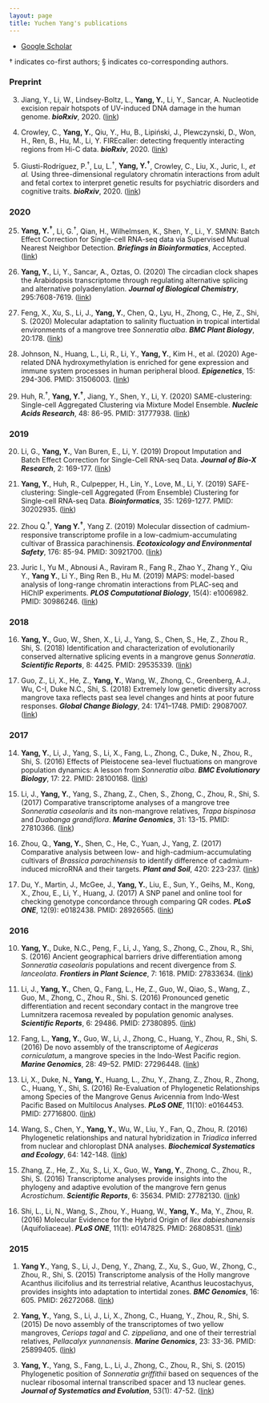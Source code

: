 ```yaml
---
layout: page
title: Yuchen Yang's publications
---
```


<div class="navbar">
  <div class="navbar-inner">
      <ul class="nav">
          <li><a href="https://scholar.google.com/citations?user=0CK0320AAAAJ">Google Scholar</a></li>
      </ul>
  </div>
</div>

&dagger; indicates co-first authors; &sect; indicates co-corresponding authors.

### Preprint

3. Jiang, Y., Li, W., Lindsey-Boltz, L., **Yang, Y.**, Li, Y., Sancar, A. Nucleotide excision repair hotspots of UV-induced DNA damage in the human genome. ***bioRxiv***, 2020. ([link](https://www.biorxiv.org/content/10.1101/2020.04.16.045369v1))

2. Crowley, C., **Yang, Y.**, Qiu, Y., Hu, B., Lipiński, J., Plewczynski, D., Won, H., Ren, B., Hu, M., Li, Y. FIREcaller: detecting frequently interacting regions from Hi-C data. ***bioRxiv***, 2020. ([link](https://www.biorxiv.org/content/10.1101/619288v1.abstract))

1. Giusti-Rodríguez, P.<sup>&dagger;</sup>, Lu, L.<sup>&dagger;</sup>, **Yang, Y.<sup>&dagger;</sup>**, Crowley, C., Liu, X., Juric, I., *et al.* Using three-dimensional regulatory chromatin interactions from adult and fetal cortex to interpret genetic results for psychiatric disorders and cognitive traits. ***bioRxiv***, 2020. ([link](https://www.biorxiv.org/content/10.1101/406330v1.full))

### 2020

25. **Yang, Y.<sup>&dagger;</sup>**, Li, G.<sup>&dagger;</sup>, Qian, H., Wilhelmsen, K., Shen, Y., Li., Y. SMNN: Batch Effect Correction for Single-cell RNA-seq data via Supervised Mutual Nearest Neighbor Detection. ***Briefings in Bioinformatics***, Accepted. ([link](https://www.biorxiv.org/content/10.1101/672261v2.abstract))

24. **Yang, Y.**, Li, Y., Sancar, A., Oztas, O. (2020) The circadian clock shapes the Arabidopsis transcriptome through regulating alternative splicing and alternative polyadenylation. ***Journal of Biological Chemistry***, 295:7608-7619. ([link](https://www-jbc-org.libproxy.lib.unc.edu/content/295/22/7608))

23. Feng, X., Xu, S., Li, J., **Yang, Y.**, Chen, Q., Lyu, H., Zhong, C., He, Z., Shi, S. (2020) Molecular adaptation to salinity fluctuation in tropical intertidal environments of a mangrove tree *Sonneratia alba*. ***BMC Plant Biology***, 20:178. ([link](https://bmcplantbiol.biomedcentral.com/articles/10.1186/s12870-020-02395-3))

22. Johnson, N., Huang, L., Li, R., Li, Y., **Yang, Y.**, Kim H., et al. (2020) Age-related DNA hydroxymethylation is enriched for gene expression and immune system processes in human peripheral blood. ***Epigenetics***, 15: 294-306. PMID: 31506003. ([link](https://www.tandfonline.com/doi/abs/10.1080/15592294.2019.1666651))

21. Huh, R.<sup>&dagger;</sup>, **Yang, Y.<sup>&dagger;</sup>**, Jiang, Y., Shen, Y., Li, Y. (2020) SAME-clustering: Single-cell Aggregated Clustering via Mixture Model Ensemble. ***Nucleic Acids Research***, 48: 86-95. PMID: 31777938. ([link](https://academic.oup.com/nar/article/48/1/86/5644992))


### 2019

20. Li, G., **Yang, Y.**, Van Buren, E., Li, Y. (2019) Dropout Imputation and Batch Effect Correction for Single-Cell RNA-seq Data. ***Journal of Bio-X Research***, 2: 169-177. ([link](https://journals.lww.com/jbioxresearch/Fulltext/2019/12000/Dropout_imputation_and_batch_effect_correction_for.4.aspx))

19. **Yang, Y.**, Huh, R., Culpepper, H., Lin, Y., Love, M., Li, Y. (2019) SAFE-clustering: Single-cell Aggregated (From Ensemble) Clustering for Single-cell RNA-seq Data. ***Bioinformatics***, 35: 1269-1277. PMID: 30202935. ([link](https://academic.oup.com/bioinformatics/article-abstract/35/8/1269/5092931))

18. Zhou Q.<sup>&dagger;</sup>, **Yang Y.<sup>&dagger;</sup>**, Yang Z. (2019) Molecular dissection of cadmium-responsive transcriptome profile in a low-cadmium-accumulating cultivar of Brassica parachinensis. ***Ecotoxicology and Environmental Safety***, 176: 85-94. PMID: 30921700. ([link](https://www.sciencedirect.com/science/article/abs/pii/S0147651319303495))

17. Juric I., Yu M., Abnousi A., Raviram R., Fang R., Zhao Y., Zhang Y., Qiu Y., **Yang Y.**, Li Y., Bing Ren B., Hu M. (2019) MAPS: model-based analysis of long-range chromatin interactions from PLAC-seq and HiChIP experiments. ***PLOS Computational Biology***, 15(4): e1006982. PMID: 30986246. ([link](https://journals.plos.org/ploscompbiol/article?id=10.1371/journal.pcbi.1006982))

### 2018

16. **Yang, Y.**, Guo, W., Shen, X., Li, J., Yang, S., Chen, S., He, Z., Zhou R., Shi, S. (2018) Identification and characterization of evolutionarily conserved alternative splicing events in a mangrove genus *Sonneratia*. ***Scientific Reports***, 8: 4425. PMID: 29535339. ([link](https://www.nature.com/articles/s41598-018-22406-6))

15. Guo, Z., Li, X., He, Z., **Yang, Y.**, Wang, W., Zhong, C., Greenberg, A.J., Wu, C-I, Duke N.C., Shi, S. (2018) Extremely low genetic diversity across mangrove taxa reflects past sea level changes and hints at poor future responses. ***Global Change Biology***, 24: 1741–1748. PMID: 29087007. ([link](https://onlinelibrary.wiley.com/doi/abs/10.1111/gcb.13968))

### 2017

14. **Yang, Y.**, Li, J., Yang, S., Li, X., Fang, L., Zhong, C., Duke, N., Zhou, R., Shi, S. (2016) Effects of Pleistocene sea-level fluctuations on mangrove population dynamics: A lesson from *Sonneratia alba*. ***BMC Evolutionary Biology***, 17: 22. PMID: 28100168. ([link](https://link.springer.com/article/10.1186/s12862-016-0849-z))

13. Li, J., **Yang, Y.**, Yang, S., Zhang, Z., Chen, S., Zhong, C., Zhou, R., Shi, S. (2017) Comparative transcriptome analyses of a mangrove tree *Sonneratia caseolaris* and its non-mangrove relatives, *Trapa bispinosa* and *Duabanga grandiflora*. ***Marine Genomics***, 31: 13-15. PMID: 27810366. ([link](https://www.sciencedirect.com/science/article/abs/pii/S1874778716301349))

12. Zhou, Q., **Yang, Y.**, Shen, C., He, C., Yuan, J., Yang, Z. (2017) Comparative analysis between low- and high-cadmium-accumulating cultivars of *Brassica parachinensis* to identify difference of cadmium-induced microRNA and their targets. ***Plant and Soil***, 420: 223-237. ([link](https://link.springer.com/article/10.1007/s11104-017-3380-0))

11. Du, Y., Martin, J., McGee, J., **Yang, Y.**, Liu, E., Sun, Y., Geihs, M., Kong, X., Zhou, E., Li, Y., Huang, J. (2017) A SNP panel and online tool for checking genotype concordance through comparing QR codes. ***PLoS ONE***, 12(9): e0182438. PMID: 28926565. ([link](https://www.ncbi.nlm.nih.gov/pmc/articles/PMC5604942/))

### 2016

10. **Yang, Y.**, Duke, N.C., Peng, F., Li, J., Yang, S., Zhong, C., Zhou, R., Shi, S. (2016) Ancient geographical barriers drive differentiation among *Sonneratia caseolaris* populations and recent divergence from *S. lanceolata*. ***Frontiers in Plant Science***, 7: 1618. PMID: 27833634. ([link](https://www.frontiersin.org/articles/10.3389/fpls.2016.01618/full))

9. Li, J., **Yang, Y.**, Chen, Q., Fang, L., He, Z., Guo, W., Qiao, S., Wang, Z., Guo, M., Zhong, C., Zhou R., Shi. S. (2016) Pronounced genetic differentiation and recent secondary contact in the mangrove tree Lumnitzera racemosa revealed by population genomic analyses. ***Scientific Reports***, 6: 29486. PMID: 27380895. ([link](https://www.nature.com/articles/srep29486))

8. Fang, L., **Yang, Y.**, Guo, W., Li, J., Zhong, C., Huang, Y., Zhou, R., Shi, S. (2016) De novo assembly of the transcriptome of *Aegiceras corniculatum*, a mangrove species in the Indo-West Pacific region. ***Marine Genomics***, 28: 49–52. PMID: 27296448. ([link](https://www.sciencedirect.com/science/article/abs/pii/S1874778716300526))

7. Li, X., Duke, N., **Yang, Y.**, Huang, L., Zhu, Y., Zhang, Z., Zhou, R., Zhong, C., Huang, Y., Shi, S. (2016) Re-Evaluation of Phylogenetic Relationships among Species of the Mangrove Genus Avicennia from Indo-West Pacific Based on Multilocus Analyses. ***PLoS ONE***, 11(10): e0164453. PMID: 27716800. ([link](https://www.ncbi.nlm.nih.gov/pmc/articles/PMC5055292/))

6. Wang, S., Chen, Y., **Yang, Y.**, Wu, W., Liu, Y., Fan, Q., Zhou, R. (2016) Phylogenetic relationships and natural hybridization in *Triadica* inferred from nuclear and chloroplast DNA analyses. ***Biochemical Systematics and Ecology***, 64: 142-148. ([link](https://www.sciencedirect.com/science/article/pii/S0305197815002938))

5. Zhang, Z., He, Z., Xu, S., Li, X., Guo, W., **Yang, Y.**, Zhong, C., Zhou, R., Shi, S. (2016) Transcriptome analyses provide insights into the phylogeny and adaptive evolution of the mangrove fern genus *Acrostichum*. ***Scientific Reports***, 6: 35634. PMID: 27782130. ([link](https://www.nature.com/articles/srep35634))

4. Shi, L., Li, N., Wang, S., Zhou, Y., Huang, W., **Yang, Y.**, Ma, Y., Zhou, R. (2016) Molecular Evidence for the Hybrid Origin of *Ilex dabieshanensis* (Aquifoliaceae). ***PLoS ONE***, 11(1): e0147825. PMID: 26808531. ([link](https://journals.plos.org/plosone/article?id=10.1371/journal.pone.0147825))

### 2015

1. **Yang Y.**, Yang, S., Li, J., Deng, Y., Zhang, Z., Xu, S., Guo, W., Zhong, C., Zhou, R., Shi, S. (2015) Transcriptome analysis of the Holly mangrove Acanthus ilicifolius and its terrestrial relative, Acanthus leucostachyus, provides insights into adaptation to intertidal zones. ***BMC Genomics***, 16: 605. PMID: 26272068. ([link](https://bmcgenomics.biomedcentral.com/articles/10.1186/s12864-015-1813-9))

2. **Yang, Y.**, Yang, S., Li, J., Li, X., Zhong, C., Huang, Y., Zhou, R., Shi, S. (2015) De novo assembly of the transcriptomes of two yellow mangroves, *Ceriops tagal* and *C. zippeliana*, and one of their terrestrial relatives, *Pellacalyx yunnanensis*. ***Marine Genomics***, 23: 33-36. PMID: 25899405. ([link](https://www.sciencedirect.com/science/article/abs/pii/S1874778715000586))

3. **Yang, Y.**, Yang, S., Fang, L., Li, J., Zhong, C., Zhou, R., Shi, S. (2015) Phylogenetic position of *Sonneratia  griffithii* based on sequences of the nuclear ribosomal internal transcribed spacer and 13 nuclear genes. ***Journal of Systematics and Evolution***, 53(1): 47-52. ([link](https://onlinelibrary.wiley.com/doi/abs/10.1111/jse.12102))

